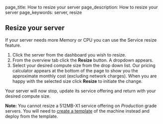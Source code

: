 page_title: How to resize your server
page_description: How to resize your server
page_keywords: server, resize

## Resize your server

If your server needs more Memory or CPU you can use the Service resize feature.

1. Click the server from the dashboard you wish to resize.
2. From the overview tab click the __Resize__ button. A dropdown appears. 
3. Select your desired compute size from the drop down list. Our pricing calculator appears at the bottom of the page to show you the approximate monthly cost (excluding network charges). When you are happy with the selected size click __Resize__ to initiate the change.

Your server will now stop, update its service offering and return with your desired compute size.

**Note:** You cannot resize a 512MB-X1 service offering on _Production_ grade servers. You will need to [create a template](how_to_create_a_template_from_your_server.md) of the machine instead and deploy from the template.
